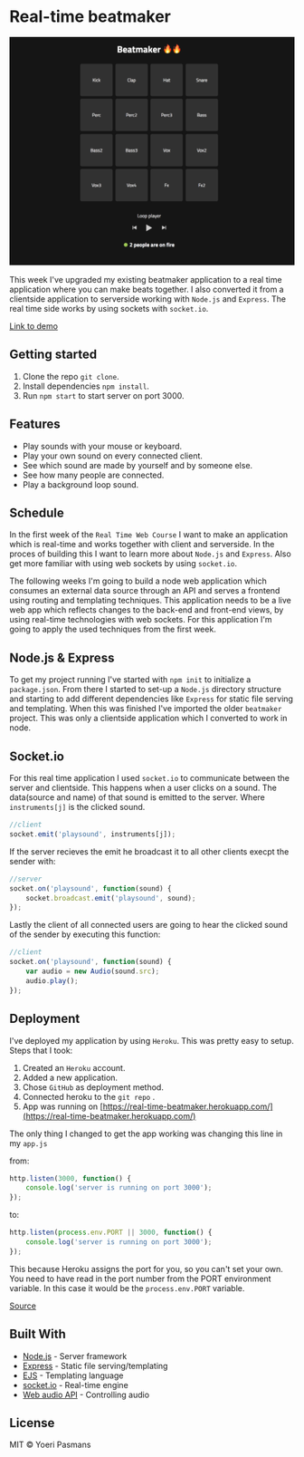 # Real-time beatmaker

![Preview](preview.png)

This week I've upgraded my existing beatmaker application to a real time application where you can make beats together. I also converted it from a clientside application to serverside working with `Node.js` and `Express`. The real time side works by using sockets with `socket.io`.

[Link to demo](https://real-time-beatmaker.herokuapp.com/)

## Getting started

1.  Clone the repo `git clone`.
2.  Install dependencies `npm install`.
3.  Run `npm start` to start server on port 3000.

## Features
- Play sounds with your mouse or keyboard.
- Play your own sound on every connected client.
- See which sound are made by yourself and by someone else.
- See how many people are connected.
- Play a background loop sound.

## Schedule
In the first week of the `Real Time Web Course` I want to make an application which is real-time and works together with client and serverside. In the proces of building this I want to learn more about `Node.js` and `Express`. Also get more familiar with using web sockets by using `socket.io`.

The following weeks I'm going to build a node web application which consumes an external data source through an API and serves a frontend using routing and templating techniques. This application needs to be a live web app which reflects changes to the back-end and front-end views, by using real-time technologies with web sockets. For this application I'm going to apply the used techniques from the first week.


## Node.js & Express

To get my project running I've started with `npm init` to initialize a `package.json`. From there I started to set-up a `Node.js` directory structure and starting to add different dependencies like `Express` for static file serving and templating. When this was finished I've imported the older `beatmaker` project. This was only a clientside application which I converted to work in node.

## Socket.io
For this real time application I used `socket.io` to communicate between the server and clientside. This happens when a user clicks on a sound. The data(source and name) of that sound is emitted to the server. Where `instruments[j]` is the clicked sound.

```javascript
//client
socket.emit('playsound', instruments[j]);
```

If the server recieves the emit he broadcast it to all other clients execpt the sender with:
```javascript
//server
socket.on('playsound', function(sound) {
	socket.broadcast.emit('playsound', sound);
});
```
Lastly the client of all connected users are going to hear the clicked sound of the sender by executing this function:

```javascript
//client
socket.on('playsound', function(sound) {
	var audio = new Audio(sound.src);
	audio.play();
});
```

## Deployment

I've deployed my application by using `Heroku`. This was pretty easy to setup. Steps that I took:

1.  Created an `Heroku` account.
2.  Added a new application.
3.  Chose `GitHub` as deployment method.
4.  Connected heroku to the `git repo` .
5.  App was running on [https://real-time-beatmaker.herokuapp.com/](https://real-time-beatmaker.herokuapp.com/)

The only thing I changed to get the app working was changing this line in my `app.js`

from:

```javascript
http.listen(3000, function() {
    console.log('server is running on port 3000');
});
```

to:
```javascript
http.listen(process.env.PORT || 3000, function() {
    console.log('server is running on port 3000');
});
```

This because Heroku assigns the port for you, so you can't set your own. You need to have read in the port number from the PORT environment variable. In this case it would be the `process.env.PORT` variable.

[Source](https://stackoverflow.com/questions/43944929/how-to-listen-on-any-port-on-heroku-when-a-web-port-80-is-already-in-use)

## Built With

- [Node.js](https://nodejs.org/en/) -  Server framework
- [Express](https://expressjs.com/) -  Static file serving/templating
- [EJS](http://ejs.co/) - Templating language
- [socket.io](https://socket.io/) -  Real-time engine
- [Web audio API](https://developer.mozilla.org/en-US/docs/Web/API/Web_Audio_API) -  Controlling audio


## License

MIT © Yoeri Pasmans
